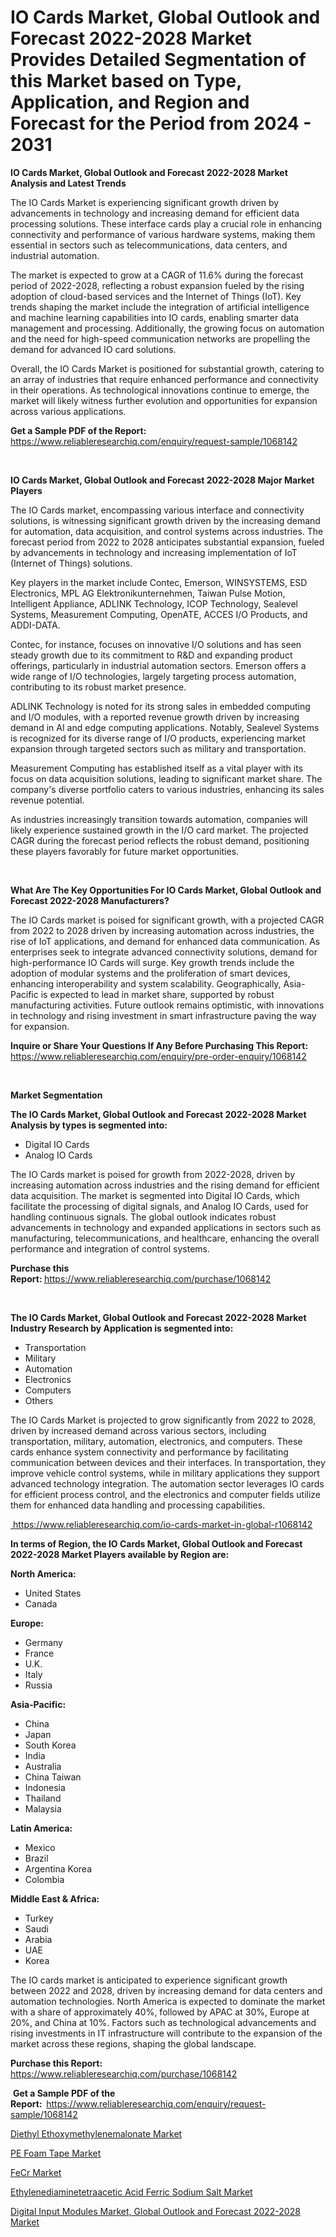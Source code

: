 <p><h1>IO Cards Market, Global Outlook and Forecast 2022-2028 Market Provides Detailed Segmentation of this Market based on Type, Application, and Region and Forecast for the Period from 2024 - 2031</h1></p><p><strong>IO Cards Market, Global Outlook and Forecast 2022-2028 Market Analysis and Latest Trends</strong></p>
<p><p>The IO Cards Market is experiencing significant growth driven by advancements in technology and increasing demand for efficient data processing solutions. These interface cards play a crucial role in enhancing connectivity and performance of various hardware systems, making them essential in sectors such as telecommunications, data centers, and industrial automation.</p><p>The market is expected to grow at a CAGR of 11.6% during the forecast period of 2022-2028, reflecting a robust expansion fueled by the rising adoption of cloud-based services and the Internet of Things (IoT). Key trends shaping the market include the integration of artificial intelligence and machine learning capabilities into IO cards, enabling smarter data management and processing. Additionally, the growing focus on automation and the need for high-speed communication networks are propelling the demand for advanced IO card solutions.</p><p>Overall, the IO Cards Market is positioned for substantial growth, catering to an array of industries that require enhanced performance and connectivity in their operations. As technological innovations continue to emerge, the market will likely witness further evolution and opportunities for expansion across various applications.</p></p>
<p><strong>Get a Sample PDF of the Report:&nbsp;</strong> <a href="https://www.reliableresearchiq.com/enquiry/request-sample/1068142">https://www.reliableresearchiq.com/enquiry/request-sample/1068142</a></p>
<p>&nbsp;</p>
<p><strong>IO Cards Market, Global Outlook and Forecast 2022-2028 Major Market Players</strong></p>
<p><p>The IO Cards market, encompassing various interface and connectivity solutions, is witnessing significant growth driven by the increasing demand for automation, data acquisition, and control systems across industries. The forecast period from 2022 to 2028 anticipates substantial expansion, fueled by advancements in technology and increasing implementation of IoT (Internet of Things) solutions.</p><p>Key players in the market include Contec, Emerson, WINSYSTEMS, ESD Electronics, MPL AG Elektronikunternehmen, Taiwan Pulse Motion, Intelligent Appliance, ADLINK Technology, ICOP Technology, Sealevel Systems, Measurement Computing, OpenATE, ACCES I/O Products, and ADDI-DATA. </p><p>Contec, for instance, focuses on innovative I/O solutions and has seen steady growth due to its commitment to R&D and expanding product offerings, particularly in industrial automation sectors. Emerson offers a wide range of I/O technologies, largely targeting process automation, contributing to its robust market presence.</p><p>ADLINK Technology is noted for its strong sales in embedded computing and I/O modules, with a reported revenue growth driven by increasing demand in AI and edge computing applications. Notably, Sealevel Systems is recognized for its diverse range of I/O products, experiencing market expansion through targeted sectors such as military and transportation.</p><p>Measurement Computing has established itself as a vital player with its focus on data acquisition solutions, leading to significant market share. The company's diverse portfolio caters to various industries, enhancing its sales revenue potential.</p><p>As industries increasingly transition towards automation, companies will likely experience sustained growth in the I/O card market. The projected CAGR during the forecast period reflects the robust demand, positioning these players favorably for future market opportunities.</p></p>
<p>&nbsp;</p>
<p><strong>What Are The Key Opportunities For IO Cards Market, Global Outlook and Forecast 2022-2028 Manufacturers?</strong></p>
<p><p>The IO Cards market is poised for significant growth, with a projected CAGR from 2022 to 2028 driven by increasing automation across industries, the rise of IoT applications, and demand for enhanced data communication. As enterprises seek to integrate advanced connectivity solutions, demand for high-performance IO Cards will surge. Key growth trends include the adoption of modular systems and the proliferation of smart devices, enhancing interoperability and system scalability. Geographically, Asia-Pacific is expected to lead in market share, supported by robust manufacturing activities. Future outlook remains optimistic, with innovations in technology and rising investment in smart infrastructure paving the way for expansion.</p></p>
<p><strong>Inquire or Share Your Questions If Any Before Purchasing This Report:</strong> <a href="https://www.reliableresearchiq.com/enquiry/pre-order-enquiry/1068142">https://www.reliableresearchiq.com/enquiry/pre-order-enquiry/1068142</a></p>
<p>&nbsp;</p>
<p><strong>Market Segmentation</strong></p>
<p><strong>The IO Cards Market, Global Outlook and Forecast 2022-2028 Market Analysis by types is segmented into:</strong></p>
<p><ul><li>Digital IO Cards</li><li>Analog IO Cards</li></ul></p>
<p><p>The IO Cards market is poised for growth from 2022-2028, driven by increasing automation across industries and the rising demand for efficient data acquisition. The market is segmented into Digital IO Cards, which facilitate the processing of digital signals, and Analog IO Cards, used for handling continuous signals. The global outlook indicates robust advancements in technology and expanded applications in sectors such as manufacturing, telecommunications, and healthcare, enhancing the overall performance and integration of control systems.</p></p>
<p><strong>Purchase this Report:&nbsp;</strong><a href="https://www.reliableresearchiq.com/purchase/1068142">https://www.reliableresearchiq.com/purchase/1068142</a></p>
<p>&nbsp;</p>
<p><strong>The IO Cards Market, Global Outlook and Forecast 2022-2028 Market Industry Research by Application is segmented into:</strong></p>
<p><ul><li>Transportation</li><li>Military</li><li>Automation</li><li>Electronics</li><li>Computers</li><li>Others</li></ul></p>
<p><p>The IO Cards Market is projected to grow significantly from 2022 to 2028, driven by increased demand across various sectors, including transportation, military, automation, electronics, and computers. These cards enhance system connectivity and performance by facilitating communication between devices and their interfaces. In transportation, they improve vehicle control systems, while in military applications they support advanced technology integration. The automation sector leverages IO cards for efficient process control, and the electronics and computer fields utilize them for enhanced data handling and processing capabilities.</p></p>
<p><a href="https://www.reliableresearchiq.com/io-cards-market-in-global-r1068142">&nbsp;https://www.reliableresearchiq.com/io-cards-market-in-global-r1068142</a></p>
<p><strong>In terms of Region, the IO Cards Market, Global Outlook and Forecast 2022-2028 Market Players available by Region are:</strong></p>
<p>
    <p> <strong> North America: </strong>
        <ul>
            <li>United States</li>
            <li>Canada</li>
        </ul>
        </p> 
    <p> <strong> Europe: </strong>
        <ul>
            <li>Germany</li>
            <li>France</li>
            <li>U.K.</li>
            <li>Italy</li>
            <li>Russia</li>
        </ul>
        </p> 
    <p> <strong> Asia-Pacific: </strong>
        <ul>
            <li>China</li>
            <li>Japan</li>
            <li>South Korea</li>
            <li>India</li>
            <li>Australia</li>
            <li>China Taiwan</li>
            <li>Indonesia</li>
            <li>Thailand</li>
            <li>Malaysia</li>
        </ul>
        </p> 
    <p> <strong> Latin America: </strong>
        <ul>
            <li>Mexico</li>
            <li>Brazil</li>
            <li>Argentina Korea</li>
            <li>Colombia</li>
        </ul>
        </p> 
    <p> <strong> Middle East & Africa: </strong>
        <ul>
            <li>Turkey</li>
            <li>Saudi</li>
            <li>Arabia</li>
            <li>UAE</li>
            <li>Korea</li>
        </ul>
    </p>
    </p>
<p><p>The IO cards market is anticipated to experience significant growth between 2022 and 2028, driven by increasing demand for data centers and automation technologies. North America is expected to dominate the market with a share of approximately 40%, followed by APAC at 30%, Europe at 20%, and China at 10%. Factors such as technological advancements and rising investments in IT infrastructure will contribute to the expansion of the market across these regions, shaping the global landscape.</p></p>
<p><strong>Purchase this Report: </strong><a href="https://www.reliableresearchiq.com/purchase/1068142">https://www.reliableresearchiq.com/purchase/1068142</a></p>
<p>&nbsp;<strong>Get a Sample PDF of the Report:&nbsp;&nbsp;</strong><a href="https://www.reliableresearchiq.com/enquiry/request-sample/1068142">https://www.reliableresearchiq.com/enquiry/request-sample/1068142</a></p>
<p><strong></strong></p>
<p><p><a href="https://medium.com/@dereodrews76856/this-report-aims-to-deliver-an-in-depth-analysis-of-the-global-diethyl-ethoxymethylenemalonate-c381c25c0fd3">Diethyl Ethoxymethylenemalonate Market</a></p><p><a href="https://www.linkedin.com/pulse/pe-foam-tape-market-share-size-trends-industry-analysis-report-yhpuc?trackingId=W2KN9PrwSU638rtaRok3Vw%3D%3D">PE Foam Tape Market</a></p><p><a href="https://issuu.com/reportprime-2/docs/fecr-market-size-2030.pptx_a71e97065f7708">FeCr Market</a></p><p><a href="https://medium.com/@dereodrews76856/in-the-ethylenediaminetetraacetic-acid-ferric-sodium-salt-market-the-main-focus-is-on-keeping-f579a7f4d6e0">Ethylenediaminetetraacetic Acid Ferric Sodium Salt Market</a></p><p><a href="https://github.com/NathanColeman327/Market-Research-Report-List-1/blob/main/digital-input-modules-market-global-outlook-and-forecast-2022-2028-market.md">Digital Input Modules Market, Global Outlook and Forecast 2022-2028 Market</a></p></p>